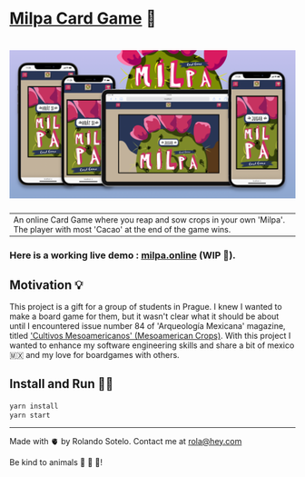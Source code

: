 # [Milpa Card Game](https://milpa.online) 🌵

# ![Milpa responsive](screenshots/promo.png)

<table>
<tr>
<td>
  An online Card Game where you reap and sow crops in your own 'Milpa'. The player with most 'Cacao' at the end of the game wins.
</td>
</tr>
</table>

### Here is a working live demo : [milpa.online](https://milpa.online) (WIP 🚧).

## Motivation 💡
This project is a gift for a group of students in Prague. I knew I wanted to make a board game for them, but it wasn't clear what it should be about until I encountered issue number 84 of 'Arqueología Mexicana' magazine, titled ['Cultivos Mesoamericanos' (Mesoamerican Crops)](https://arqueologiamexicana.mx/ediciones-especiales/e84-cultivos-mesoamericanos-las-especies-que-mexico-dio-al-mundo). With this project I wanted to enhance my software engineering skills and share a bit of mexico 🇲🇽 and my love for boardgames with others. 

## Install and Run 🏃🏿

```shell
yarn install
yarn start
```

---

Made with 🫀 by Rolando Sotelo. Contact me at rola@hey.com

Be kind to animals 🐄 🐖 🐐!
